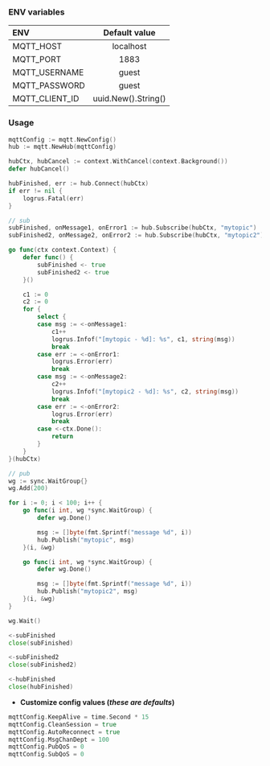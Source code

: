 ### ENV variables

| ENV            | Default value         |
|:---------------|:---------------------:|
| MQTT_HOST      | localhost             |
| MQTT_PORT      | 1883                  |
| MQTT_USERNAME  | guest                 |
| MQTT_PASSWORD  | guest                 |
| MQTT_CLIENT_ID | uuid.New().String()   |

### Usage

```go
mqttConfig := mqtt.NewConfig()
hub := mqtt.NewHub(mqttConfig)

hubCtx, hubCancel := context.WithCancel(context.Background())
defer hubCancel()

hubFinished, err := hub.Connect(hubCtx)
if err != nil {
    logrus.Fatal(err)
}

// sub
subFinished, onMessage1, onError1 := hub.Subscribe(hubCtx, "mytopic")
subFinished2, onMessage2, onError2 := hub.Subscribe(hubCtx, "mytopic2")

go func(ctx context.Context) {
    defer func() {
        subFinished <- true
        subFinished2 <- true
    }()

    c1 := 0
    c2 := 0
    for {
        select {
        case msg := <-onMessage1:
            c1++
            logrus.Infof("[mytopic - %d]: %s", c1, string(msg))
            break
        case err := <-onError1:
            logrus.Error(err)
            break
        case msg := <-onMessage2:
            c2++
            logrus.Infof("[mytopic2 - %d]: %s", c2, string(msg))
            break
        case err := <-onError2:
            logrus.Error(err)
            break
        case <-ctx.Done():
            return
        }
    }
}(hubCtx)

// pub
wg := sync.WaitGroup{}
wg.Add(200)

for i := 0; i < 100; i++ {
    go func(i int, wg *sync.WaitGroup) {
        defer wg.Done()

        msg := []byte(fmt.Sprintf("message %d", i))
        hub.Publish("mytopic", msg)
    }(i, &wg)

    go func(i int, wg *sync.WaitGroup) {
        defer wg.Done()

        msg := []byte(fmt.Sprintf("message %d", i))
        hub.Publish("mytopic2", msg)
    }(i, &wg)
}

wg.Wait()

<-subFinished
close(subFinished)

<-subFinished2
close(subFinished2)

<-hubFinished
close(hubFinished)
```

* **Customize config values (*these are defaults*)**
```go
mqttConfig.KeepAlive = time.Second * 15
mqttConfig.CleanSession = true
mqttConfig.AutoReconnect = true
mqttConfig.MsgChanDept = 100
mqttConfig.PubQoS = 0
mqttConfig.SubQoS = 0
```